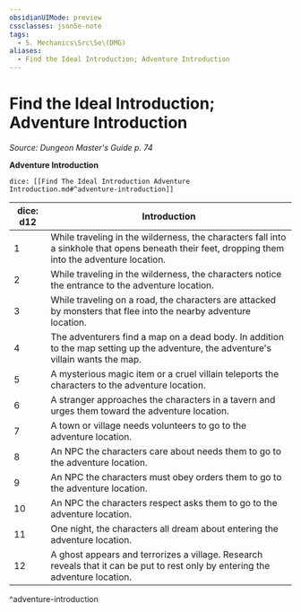 ```yaml
---
obsidianUIMode: preview
cssclasses: json5e-note
tags:
  - 5. Mechanics\Src\5e\(DMG)
aliases:
  - Find the Ideal Introduction; Adventure Introduction
---
```

# Find the Ideal Introduction; Adventure Introduction
*Source: Dungeon Master's Guide p. 74* 

**Adventure Introduction**

`dice: [[Find The Ideal Introduction Adventure Introduction.md#^adventure-introduction]]`

| dice: d12 | Introduction |
|-----------|--------------|
| 1 | While traveling in the wilderness, the characters fall into a sinkhole that opens beneath their feet, dropping them into the adventure location. |
| 2 | While traveling in the wilderness, the characters notice the entrance to the adventure location. |
| 3 | While traveling on a road, the characters are attacked by monsters that flee into the nearby adventure location. |
| 4 | The adventurers find a map on a dead body. In addition to the map setting up the adventure, the adventure's villain wants the map. |
| 5 | A mysterious magic item or a cruel villain teleports the characters to the adventure location. |
| 6 | A stranger approaches the characters in a tavern and urges them toward the adventure location. |
| 7 | A town or village needs volunteers to go to the adventure location. |
| 8 | An NPC the characters care about needs them to go to the adventure location. |
| 9 | An NPC the characters must obey orders them to go to the adventure location. |
| 10 | An NPC the characters respect asks them to go to the adventure location. |
| 11 | One night, the characters all dream about entering the adventure location. |
| 12 | A ghost appears and terrorizes a village. Research reveals that it can be put to rest only by entering the adventure location. |
^adventure-introduction
